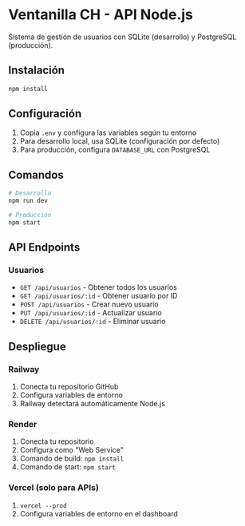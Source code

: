# Ventanilla CH - API Node.js

Sistema de gestión de usuarios con SQLite (desarrollo) y PostgreSQL (producción).

## Instalación

```bash
npm install
```

## Configuración

1. Copia `.env` y configura las variables según tu entorno
2. Para desarrollo local, usa SQLite (configuración por defecto)
3. Para producción, configura `DATABASE_URL` con PostgreSQL

## Comandos

```bash
# Desarrollo
npm run dev

# Producción
npm start
```

## API Endpoints

### Usuarios
- `GET /api/usuarios` - Obtener todos los usuarios
- `GET /api/usuarios/:id` - Obtener usuario por ID
- `POST /api/usuarios` - Crear nuevo usuario
- `PUT /api/usuarios/:id` - Actualizar usuario
- `DELETE /api/usuarios/:id` - Eliminar usuario

## Despliegue

### Railway
1. Conecta tu repositorio GitHub
2. Configura variables de entorno
3. Railway detectará automáticamente Node.js

### Render
1. Conecta tu repositorio
2. Configura como "Web Service"
3. Comando de build: `npm install`
4. Comando de start: `npm start`

### Vercel (solo para APIs)
1. `vercel --prod`
2. Configura variables de entorno en el dashboard

